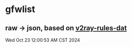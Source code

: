 # gfwlist
## raw -> json, based on [v2ray-rules-dat](https://github.com/Loyalsoldier/v2ray-rules-dat)
Wed Oct 23 12:00:53 AM CST 2024

